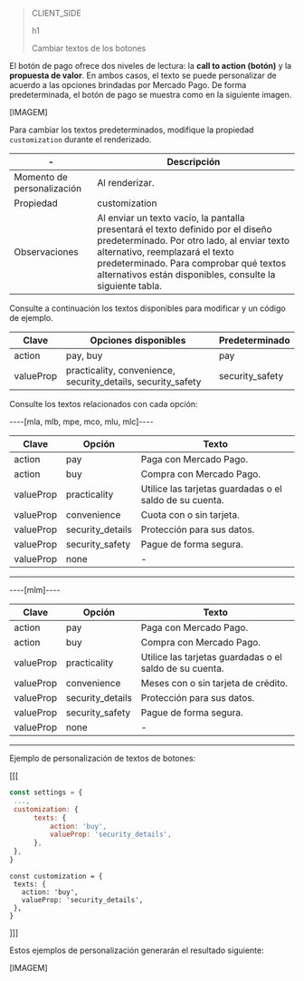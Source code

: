 > CLIENT_SIDE
>
> h1
>
> Cambiar textos de los botones

El botón de pago ofrece dos niveles de lectura: la **call to action (botón)** y la **propuesta de valor**. En ambos casos, el texto se puede personalizar de acuerdo a las opciones brindadas por Mercado Pago. De forma predeterminada, el botón de pago se muestra como en la siguiente imagen.

[IMAGEM]

Para cambiar los textos predeterminados, modifique la propiedad `customization` durante el renderizado.

| - | Descripción |
| --- |--- | 
| Momento de personalización | Al renderizar. |
| Propiedad | customization |
| Observaciones | Al enviar un texto vacío, la pantalla presentará el texto definido por el diseño predeterminado. Por otro lado, al enviar texto alternativo, reemplazará el texto predeterminado. Para comprobar qué textos alternativos están disponibles, consulte la siguiente tabla. |

Consulte a continuación los textos disponibles para modificar y un código de ejemplo.

| Clave | Opciones disponibles | Predeterminado |
| --- |--- | --- | 
| action | pay, buy | pay |
| valueProp | practicality, convenience, security_details, security_safety | security_safety |

Consulte los textos relacionados con cada opción:

----[mla, mlb, mpe, mco, mlu, mlc]----

| Clave | Opción | Texto |
| --- |--- | --- | 
| action | pay | Paga con Mercado Pago. |
| action | buy | Compra con Mercado Pago. |
| valueProp | practicality| Utilice las tarjetas guardadas o el saldo de su cuenta. |
| valueProp | convenience | Cuota con o sin tarjeta.|
| valueProp | security_details | Protección para sus datos.  |
| valueProp | security_safety| Pague de forma segura.|
| valueProp | none | - |

------------
----[mlm]----

| Clave | Opción | Texto |
| --- |--- | --- | 
| action | pay | Paga con Mercado Pago. |
| action | buy | Compra con Mercado Pago. |
| valueProp | practicality| Utilice las tarjetas guardadas o el saldo de su cuenta. |
| valueProp | convenience | Meses con o sin tarjeta de crédito.|
| valueProp | security_details | Protección para sus datos.  |
| valueProp | security_safety| Pague de forma segura.|
| valueProp | none | - |

------------

Ejemplo de personalización de textos de botones:

[[[
```Javascript
const settings = {
 ...,
 customization: {
      texts: {
          action: 'buy',
          valueProp: 'security_details',
      },
 },
}
```
```react-jsx
const customization = {
 texts: {
   action: 'buy',
   valueProp: 'security_details',
 },
}
```
]]]

Estos ejemplos de personalización generarán el resultado siguiente:

[IMAGEM]